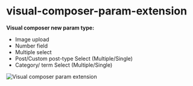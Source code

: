 # visual-composer-param-extension

**Visual composer new param type:**
* Image upload
* Number field
* Multiple select
* Post/Custom post-type Select (Multiple/Single)
* Category/ term Select (Multiple/Single)

![Visual composer param extension](http://themeperch.net/vc-new-param-type.png)
